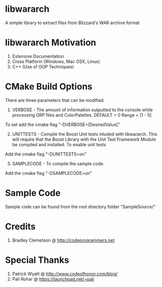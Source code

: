 libwararch
======

A simple library to extract files from Blizzard's WAR archive format
 
libwararch Motivation
================
1. Extensive Documentation
2. Cross Platform (Windows, Mac OSX, Linux)
3. C++ (Use of OOP Techniques)

CMake Build Options
===================
There are three parameters that can be modified.
1. VERBOSE - The amount of information outputted to the console
 while processing GRP files and ColorPalettes.
 DEFAULT = 0 Range = [1 - 5]

 To set add the cmake flag "-DVERBOSE=[DesiredValue]"

2. UNITTESTS - Compile the Boost Unit tests inluded with libwararch.
 This will require that the Boost Library with the Unit Test Framework Module
 be compiled and installed. To enable unit tests

 Add the cmake flag "-DUNITTESTS=on"

3. SAMPLECODE - To compile the sample code.

 Add the cmake flag "-DSAMPLECODE=on"
 
 
Sample Code
===========
Sample code can be found from the root directory folder
"SampleSource/"

Credits
=======
1. Bradley Clemetson
 @ http://codeprogrammers.net


Special Thanks
==============
1. Patrick Wyatt
 @ http://www.codeofhonor.com/blog/
2. Pali Rohar
 @ https://launchpad.net/~pali